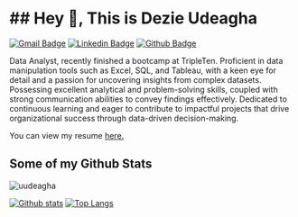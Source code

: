 # ## Hey 👋, This is Dezie Udeagha
[![Gmail Badge](https://img.shields.io/badge/-optic.udi@gmail.com-c14438?style=flat&logo=Gmail&logoColor=white&link=mailto:optic.udi@gmail.com)](mailto:optic.udi@gmail.com) 
[![Linkedin Badge](https://img.shields.io/badge/-dezieudeagha-8a54b11b0-0072b1?style=flat&logo=Linkedin&logoColor=white&link=https://www.linkedin.com/in/dezieudeagha-8a54b11b0/)](https://www.linkedin.com/in/dezieudeagha-8a54b11b0/) [![Github Badge](https://img.shields.io/badge/-uudeagha-grey?style=flat&logo=github&logoColor=white&link=https://github.com/uudeagha/)](https://www.github.com/uudeagha/) <p align='left'>Data Analyst, recently finished a bootcamp at TripleTen. Proficient in data manipulation tools such as Excel,
SQL, and Tableau, with a keen eye for detail and a passion for uncovering insights from complex datasets. Possessing
excellent analytical and problem-solving skills, coupled with strong communication abilities to convey findings
effectively. Dedicated to continuous learning and eager to contribute to impactful projects that drive organizational
success through data-driven decision-making.</p><p align='left'> You can view my resume <a href='https://drive.google.com/file/d/1SBUHXvMbVhNDB0P-BFxriHQgUpDRwNCK/view?usp=sharing ' target=_blank><u>here</u>.</a></p>
## Some of my Github Stats
<p align=left> <img src=https://komarev.com/ghpvc/?username=uudeagha alt=uudeagha /> </p>

[![Github stats](https://github-readme-stats.vercel.app/api?username=uudeagha&show_icons=true&include_all_commits=true)](https://github.com/uudeagha/github-readme-stats)
[![Top Langs](https://github-readme-stats.vercel.app/api/top-langs/?username=uudeagha&layout=compact)](https://github.com/uudeagha/github-readme-stats)
